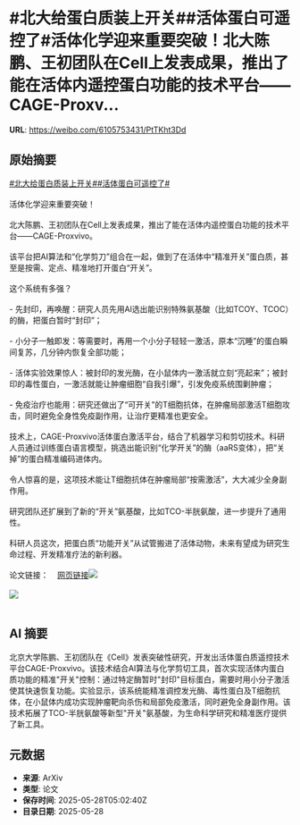 # #北大给蛋白质装上开关##活体蛋白可遥控了#活体化学迎来重要突破！北大陈鹏、王初团队在Cell上发表成果，推出了能在活体内遥控蛋白功能的技术平台——CAGE-Proxv...

**URL**: https://weibo.com/6105753431/PtTKht3Dd

## 原始摘要

<a href="https://m.weibo.cn/search?containerid=231522type%3D1%26t%3D10%26q%3D%23%E5%8C%97%E5%A4%A7%E7%BB%99%E8%9B%8B%E7%99%BD%E8%B4%A8%E8%A3%85%E4%B8%8A%E5%BC%80%E5%85%B3%23&amp;extparam=%23%E5%8C%97%E5%A4%A7%E7%BB%99%E8%9B%8B%E7%99%BD%E8%B4%A8%E8%A3%85%E4%B8%8A%E5%BC%80%E5%85%B3%23" data-hide=""><span class="surl-text">#北大给蛋白质装上开关#</span></a><a href="https://m.weibo.cn/search?containerid=231522type%3D1%26t%3D10%26q%3D%23%E6%B4%BB%E4%BD%93%E8%9B%8B%E7%99%BD%E5%8F%AF%E9%81%A5%E6%8E%A7%E4%BA%86%23&amp;extparam=%23%E6%B4%BB%E4%BD%93%E8%9B%8B%E7%99%BD%E5%8F%AF%E9%81%A5%E6%8E%A7%E4%BA%86%23" data-hide=""><span class="surl-text">#活体蛋白可遥控了#</span></a><br><br>活体化学迎来重要突破！<br><br>北大陈鹏、王初团队在Cell上发表成果，推出了能在活体内遥控蛋白功能的技术平台——CAGE-Proxvivo。<br><br>该平台把AI算法和“化学剪刀”组合在一起，做到了在活体中“精准开关”蛋白质，甚至是按需、定点、精准地打开蛋白“开关”。<br><br>这个系统有多强？<br><br>- 先封印，再唤醒：研究人员先用AI选出能识别特殊氨基酸（比如TCOY、TCOC）的酶，把蛋白暂时“封印”；<br><br>- 小分子一触即发：等需要时，再用一个小分子轻轻一激活，原本“沉睡”的蛋白瞬间复苏，几分钟内恢复全部功能；<br><br>- 活体实验效果惊人：被封印的发光酶，在小鼠体内一激活就立刻“亮起来”；被封印的毒性蛋白，一激活就能让肿瘤细胞“自我引爆”，引发免疫系统围剿肿瘤；<br><br>- 免疫治疗也能用：研究还做出了“可开关”的T细胞抗体，在肿瘤局部激活T细胞攻击，同时避免全身性免疫副作用，让治疗更精准也更安全。<br><br>技术上，CAGE-Proxvivo活体蛋白激活平台，结合了机器学习和剪切技术。科研人员通过训练蛋白语言模型，挑选出能识别“化学开关”的酶（aaRS变体），把“关掉”的蛋白精准编码进体内。<br><br>令人惊喜的是，这项技术能让T细胞抗体在肿瘤局部“按需激活”，大大减少全身副作用。<br><br>研究团队还扩展到了新的“开关”氨基酸，比如TCO-半胱氨酸，进一步提升了通用性。<br><br>科研人员这次，把蛋白质“功能开关”从试管搬进了活体动物，未来有望成为研究生命过程、开发精准疗法的新利器。<br><br>论文链接：<a href="https://weibo.cn/sinaurl?u=https%3A%2F%2Fwww.cell.com%2Fcell%2Fabstract%2FS0092-8674%2825%2900517-3" data-hide=""><span class="url-icon"><img style="width: 1rem;height: 1rem" src="https://h5.sinaimg.cn/upload/2015/09/25/3/timeline_card_small_web_default.png" referrerpolicy="no-referrer"></span><span class="surl-text">网页链接</span></a><img style="" src="https://tvax2.sinaimg.cn/large/006Fd7o3gy1i1v3vyrgh1j31be0zadtv.jpg" referrerpolicy="no-referrer"><br><br><img style="" src="https://tvax4.sinaimg.cn/large/006Fd7o3gy1i1v3vzrjcuj30sz0sqzuh.jpg" referrerpolicy="no-referrer"><br><br>

## AI 摘要

北京大学陈鹏、王初团队在《Cell》发表突破性研究，开发出活体蛋白质遥控技术平台CAGE-Proxvivo。该技术结合AI算法与化学剪切工具，首次实现活体内蛋白质功能的精准"开关"控制：通过特定酶暂时"封印"目标蛋白，需要时用小分子激活使其快速恢复功能。实验显示，该系统能精准调控发光酶、毒性蛋白及T细胞抗体，在小鼠体内成功实现肿瘤靶向杀伤和局部免疫激活，同时避免全身副作用。该技术拓展了TCO-半胱氨酸等新型"开关"氨基酸，为生命科学研究和精准医疗提供了新工具。

## 元数据

- **来源**: ArXiv
- **类型**: 论文
- **保存时间**: 2025-05-28T05:02:40Z
- **目录日期**: 2025-05-28

